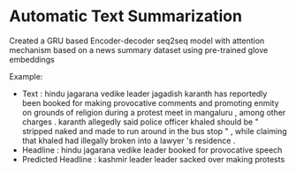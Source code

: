# Automatic Text Summarization

Created a GRU based Encoder-decoder seq2seq model with attention mechanism based on a news summary dataset using pre-trained glove embeddings

Example:
* Text :  hindu jagarana vedike leader jagadish karanth has reportedly been booked for making provocative comments and promoting enmity on grounds of religion during a protest meet in mangaluru , among other charges . karanth allegedly said police officer khaled should be " stripped naked and made to run around in the bus stop " , while claiming that khaled had illegally broken into a lawyer 's residence .
* Headline :  hindu jagarana vedike leader booked for provocative speech
* Predicted Headline :  kashmir leader leader sacked over making protests <eos>
